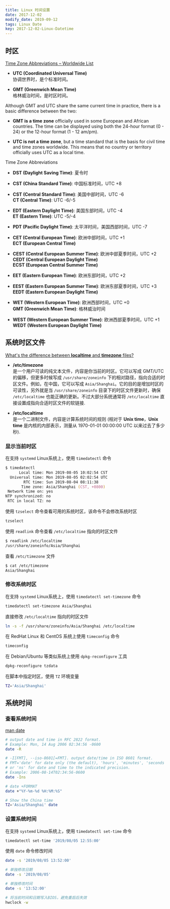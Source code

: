 ```yaml
---
title: Linux 时间设置
date: 2017-12-02
modify_date: 2019-09-12
tags: Linux Date
key: 2017-12-02-Linux-Datetime
---
```


## 时区

[Time Zone Abbreviations – Worldwide List][1]

- **UTC (Coordinated Universal Time)**  
  协调世界时，是个标准时间。

- **GMT (Greenwich Mean Time)**  
  格林威治时间，是时区时间。

Although GMT and UTC share the same current time in practice, there is a basic difference between the two:

- **GMT is a time zone** officially used in some European and African countries. The time can be displayed using both the 24-hour format (0 - 24) or the 12-hour format (1 - 12 am/pm).

- **UTC is not a time zone**, but a time standard that is the basis for civil time and time zones worldwide. This means that no country or territory officially uses UTC as a local time.

Time Zone Abbreviations

- **DST (Daylight Saving Time)**: 夏令时

- **CST (China Standard Time)**: 中国标准时间，UTC +8

- **CST (Central Standard Time)**: 美国中部时间，UTC -6  
  **CT (Central Time)**: UTC -6/-5

- **EDT (Eastern Daylight Time)**: 美国东部时间，UTC -4  
  **ET (Eastern Time)**: UTC -5/-4

- **PDT (Pacific Daylight Time)**: 太平洋时间，美国西部时间，UTC -7

- **CET (Central European Time)**: 欧洲中部时间，UTC +1  
  **ECT (European Central Time)**

- **CEST (Central European Summer Time)**: 欧洲中部夏季时间，UTC +2  
  **CEDT (Central European Daylight Time)**  
  **ECST (European Central Summer Time)**

- **EET (Eastern European Time)**: 欧洲东部时间，UTC +2

- **EEST (Eastern European Summer Time)**: 欧洲东部夏季时间，UTC +3  
  **EEDT (Eastern European Daylight Time)**

- **WET (Western European Time)**: 欧洲西部时间，UTC +0  
  **GMT (Greenwich Mean Time)**: 格林威治时间

- **WEST (Western European Summer Time)**: 欧洲西部夏季时间，UTC +1  
  **WEDT (Western European Daylight Time)**

## 系统时区文件

[What's the difference between **localtime** and **timezone** files?][2]

- **/etc/timezone**  
  是一个用户可读的纯文本文件，内容是你当前的时区。它可以写成 GMT/UTC 的偏移，但更多时候写成 `/usr/share/zoneinfo` 下的相对路径，指向合适的时区文件。例如，在中国，它可以写成 `Asia/Shanghai`。它的目的是增加时区的可读性，另外就是当 `/usr/share/zoneinfo` 目录下的时区文件更新时，确保 `/etc/localtime` 也能正确的更新。不过大部分系统通常将 `/etc/localtime` 直接设置成指向合适时区文件的软链接.

- **/etc/localtime**  
  是一个二进制文件，内容是计算系统时间的规则 (相对于 **Unix time**，**Unix time** 是内核的内部表示，测量从 1970-01-01 00:00:00 UTC 以来过去了多少秒).

### 显示当前时区

在支持 `systemd` Linux系统上，使用 `timedatectl` 命令

```zsh
$ timedatectl
      Local time: Mon 2019-08-05 10:02:54 CST
  Universal time: Mon 2019-08-05 02:02:54 UTC
        RTC time: Sun 2019-08-04 08:11:38
       Time zone: Asia/Shanghai (CST, +0800)
 Network time on: yes
NTP synchronized: no
 RTC in local TZ: no
```

使用 `tzselect` 命令查看可用的系统时区，该命令不会修改系统时区

```zsh
tzselect
```

使用 `readlink` 命令查看 `/etc/localtime` 指向的时区文件

```zsh
$ readlink /etc/localtime
/usr/share/zoneinfo/Asia/Shanghai
```

查看 `/etc/timezone` 文件

```zsh
$ cat /etc/timezone
Asia/Shanghai
```

### 修改系统时区

在支持 `systemd` Linux系统上，使用 `timedatectl set-timezone` 命令

```zsh
timedatectl set-timezone Asia/Shanghai
```

直接修改 `/etc/localtime` 指向的时区文件

```zsh
ln -s -f /usr/share/zoneinfo/Asia/Shanghai /etc/localtime
```

在 RedHat Linux 和 CentOS 系统上使用 `timeconfig` 命令

```zsh
timeconfig
```

在 Debian/Ubuntu 等类似系统上使用 `dpkg-reconfigure` 工具

```zsh
dpkg-reconfigure tzdata
```

在脚本中指定时区，使用 `TZ` 环境变量

```zsh
TZ='Asia/Shanghai'
```

## 系统时间

### 查看系统时间

[man date](http://man7.org/linux/man-pages/man1/date.1.html)

```zsh
# output date and time in RFC 2822 format.
# Example: Mon, 14 Aug 2006 02:34:56 -0600
date -R

# -I[FMT], --iso-8601[=FMT]. output date/time in ISO 8601 format.
# FMT='date' for date only (the default), 'hours', 'minutes', 'seconds',
# or 'ns' for date and time to the indicated precision.
# Example: 2006-08-14T02:34:56-0600
date -Ins

# date +FORMAT
date +"%Y-%m-%d %H:%M:%S"

# Show the China time
TZ='Asia/Shanghai' date
```

### 设置系统时间

在支持 `systemd` Linux系统上，使用 `timedatectl set-time` 命令

```zsh
timedatectl set-time '2019/08/05 12:55:00'
```

使用 `date` 命令修改时间

```zsh
date -s '2019/08/05 13:52:00'

# 单独修改日期
date -s '2019/08/05'

# 单独修改时间
date -s '13:52:00'

# 将当前时间和日期写入BIOS，避免重启后失效
hwclock -w
```

[1]: https://www.timeanddate.com/time/zones/
[2]: https://unix.stackexchange.com/questions/384971/whats-the-difference-between-localtime-and-timezone-files